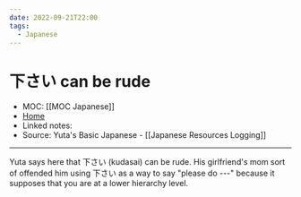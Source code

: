 ```yaml
---
date: 2022-09-21T22:00
tags:
  - Japanese
---
```

# 下さい can be rude
- MOC: [[MOC Japanese]]
- [Home](https://misudashi.ga/)
- Linked notes: 
- Source: Yuta's Basic Japanese - [[Japanese Resources Logging]]
----------
Yuta says here that 下さい (kudasai) can be rude. His girlfriend's mom sort of offended him using 下さい as a way to say "please do ---" because it supposes that you are at a lower hierarchy level.
